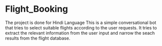 # Flight_Booking
The project is done for Hindi Language
This is a simple conversational bot that tries to select suitable flights according to the user requests. It tries to extract the relevant information from the user input and narrow the seach results from the flight database.
